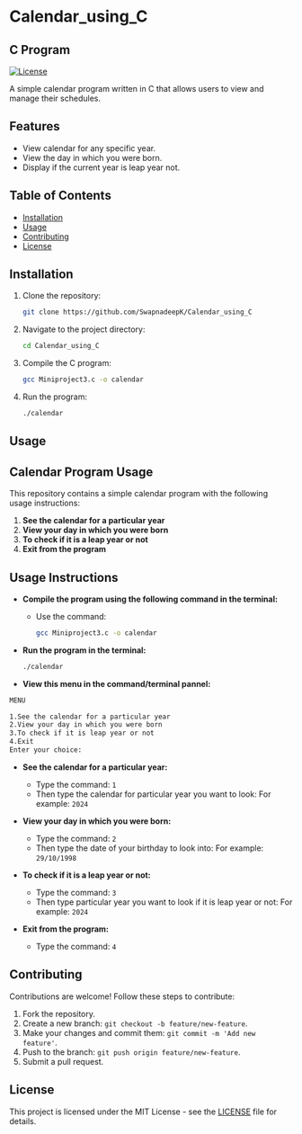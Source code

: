 # Calendar_using_C

## C Program

[![License](https://img.shields.io/badge/License-MIT-blue.svg)](https://opensource.org/licenses/MIT)

A simple calendar program written in C that allows users to view and manage their schedules.

## Features

- View calendar for any specific year.
- View the day in which you were born.
- Display if the current year is leap year not.

## Table of Contents

- [Installation](#installation)
- [Usage](#usage)
- [Contributing](#contributing)
- [License](#license)

## Installation

1. Clone the repository:

    ```bash
    git clone https://github.com/SwapnadeepK/Calendar_using_C
    ```

2. Navigate to the project directory:

    ```bash
    cd Calendar_using_C
    ```

3. Compile the C program:

    ```bash
    gcc Miniproject3.c -o calendar
    ```

4. Run the program:

    ```bash
    ./calendar
    ```

## Usage

## Calendar Program Usage

This repository contains a simple calendar program with the following usage instructions:

1. **See the calendar for a particular year**
2. **View your day in which you were born**
3. **To check if it is a leap year or not**
4. **Exit from the program**

## Usage Instructions

- **Compile the program using the following command in the terminal:**
  - Use the command:

    ```bash
    gcc Miniproject3.c -o calendar
    ```

- **Run the program in the terminal:**

    ```bash
    ./calendar
    ```

- **View this menu in the command/terminal pannel:**

 ```bash
MENU 

 1.See the calendar for a particular year
 2.View your day in which you were born
 3.To check if it is leap year or not
 4.Exit
 Enter your choice:

 ```

- **See the calendar for a particular year:**
  - Type the command: `1`
  - Then type the calendar for particular year you want to look: For example: `2024`

- **View your day in which you were born:**
  - Type the command: `2`
  - Then type the date of your birthday to look into: For example: `29/10/1998`

- **To check if it is a leap year or not:**
  - Type  the command: `3`
  - Then type particular year you want to look if it is leap year or not: For example: `2024`

- **Exit from the program:**
  - Type  the command: `4`

## Contributing

Contributions are welcome! Follow these steps to contribute:

1. Fork the repository.
2. Create a new branch: `git checkout -b feature/new-feature`.
3. Make your changes and commit them: `git commit -m 'Add new feature'`.
4. Push to the branch: `git push origin feature/new-feature`.
5. Submit a pull request.

## License

This project is licensed under the MIT License - see the [LICENSE](LICENSE) file for details.
